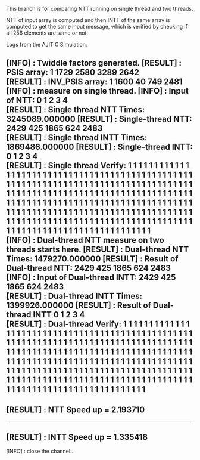 This branch is for comparing NTT running on single thread and two threads.

NTT of input array is computed and then INTT of the same array is computed to get the same input message, which is verified by checking if all 256 elements are same or not. 

Logs from the AJIT C Simulation:

[INFO]           :           Twiddle factors generated.
[RESULT]         :           PSIS array:           1  1729  2580  3289  2642  
[RESULT]         :           INV_PSIS array:           1 1600 40 749 2481 
[INFO]           :           measure on single thread.
[INFO]           :           Input of NTT:           0  1  2  3  4  
[RESULT]         :           Single thread NTT Times: 3245089.000000
[RESULT]         :           Single-thread NTT:           2429  425  1865  624  2483  
[RESULT]         :           Single thread INTT Times: 1869486.000000
[RESULT]         :           Single-thread INTT:           0  1  2  3  4  
[RESULT]         :           Single thread Verify:
1  1  1  1  1  1  1  1  1  1  1  1  1  1  1  1  1  1  1  1  1  1  1  1  1  1  1  1  1  1  1  1  1  1  1  1  1  1  1  1  1  1  1  1  1  1  1  1  1  1  1  1  1  1  1  1  1  1  1  1  1  1  1  1  1  1  1  1  1  1  1  1  1  1  1  1  1  1  1  1  1  1  1  1  1  1  1  1  1  1  1  1  1  1  1  1  1  1  1  1  1  1  1  1  1  1  1  1  1  1  1  1  1  1  1  1  1  1  1  1  1  1  1  1  1  1  1  1  1  1  1  1  1  1  1  1  1  1  1  1  1  1  1  1  1  1  1  1  1  1  1  1  1  1  1  1  1  1  1  1  1  1  1  1  1  1  1  1  1  1  1  1  1  1  1  1  1  1  1  1  1  1  1  1  1  1  1  1  1  1  1  1  1  1  1  1  1  1  1  1  1  1  1  1  1  1  1  1  1  1  1  1  1  1  1  1  1  1  1  1  1  1  1  1  1  1  1  1  1  1  1  1  1  1  1  1  1  1  1  1  1  1  1  1  1  1  1  1  1  1  1  1  1  1  1  1  
[INFO]           :           Dual-thread NTT measure on two threads starts here.
[RESULT]         :           Dual-thread NTT Times: 1479270.000000
[RESULT]         :           Result of Dual-thread NTT:           2429  425  1865  624  2483  
[INFO]           :           Input of Dual-thread INTT:           2429  425  1865  624  2483  
[RESULT]         :           Dual-thread INTT Times: 1399926.000000
[RESULT]         :           Result of Dual-thread INTT           0  1  2  3  4  
[RESULT]         :           Dual-thread Verify:
1  1  1  1  1  1  1  1  1  1  1  1  1  1  1  1  1  1  1  1  1  1  1  1  1  1  1  1  1  1  1  1  1  1  1  1  1  1  1  1  1  1  1  1  1  1  1  1  1  1  1  1  1  1  1  1  1  1  1  1  1  1  1  1  1  1  1  1  1  1  1  1  1  1  1  1  1  1  1  1  1  1  1  1  1  1  1  1  1  1  1  1  1  1  1  1  1  1  1  1  1  1  1  1  1  1  1  1  1  1  1  1  1  1  1  1  1  1  1  1  1  1  1  1  1  1  1  1  1  1  1  1  1  1  1  1  1  1  1  1  1  1  1  1  1  1  1  1  1  1  1  1  1  1  1  1  1  1  1  1  1  1  1  1  1  1  1  1  1  1  1  1  1  1  1  1  1  1  1  1  1  1  1  1  1  1  1  1  1  1  1  1  1  1  1  1  1  1  1  1  1  1  1  1  1  1  1  1  1  1  1  1  1  1  1  1  1  1  1  1  1  1  1  1  1  1  1  1  1  1  1  1  1  1  1  1  1  1  1  1  1  1  1  1  1  1  1  1  1  1  1  1  1  1  1  1  
------------------------------------------------------
[RESULT]         :           NTT Speed up = 2.193710
------------------------------------------------------
------------------------------------------------------
[RESULT]         :           INTT Speed up = 1.335418
------------------------------------------------------
[INFO]           :           close the channel..
